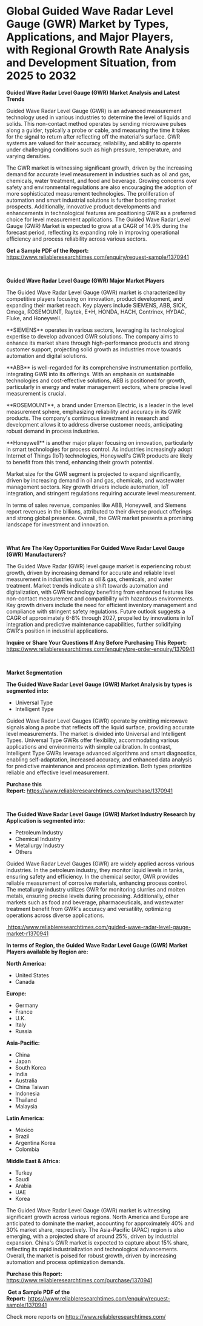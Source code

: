 <p><h1>Global Guided Wave Radar Level Gauge (GWR) Market by Types, Applications, and Major Players, with Regional Growth Rate Analysis and Development Situation, from 2025 to 2032</h1></p><p><strong>Guided Wave Radar Level Gauge (GWR) Market Analysis and Latest Trends</strong></p>
<p><p>Guided Wave Radar Level Gauge (GWR) is an advanced measurement technology used in various industries to determine the level of liquids and solids. This non-contact method operates by sending microwave pulses along a guider, typically a probe or cable, and measuring the time it takes for the signal to return after reflecting off the material's surface. GWR systems are valued for their accuracy, reliability, and ability to operate under challenging conditions such as high pressure, temperature, and varying densities.</p><p>The GWR market is witnessing significant growth, driven by the increasing demand for accurate level measurement in industries such as oil and gas, chemicals, water treatment, and food and beverage. Growing concerns over safety and environmental regulations are also encouraging the adoption of more sophisticated measurement technologies. The proliferation of automation and smart industrial solutions is further boosting market prospects. Additionally, innovative product developments and enhancements in technological features are positioning GWR as a preferred choice for level measurement applications. The Guided Wave Radar Level Gauge (GWR) Market is expected to grow at a CAGR of 14.9% during the forecast period, reflecting its expanding role in improving operational efficiency and process reliability across various sectors.</p></p>
<p><strong>Get a Sample PDF of the Report:&nbsp;</strong> <a href="https://www.reliableresearchtimes.com/enquiry/request-sample/1370941?utm_campaign=2267&utm_medium=2&utm_source=Github&utm_content=ia&utm_term=22032025&utm_id=guided-wave-radar-level-gauge-gwr">https://www.reliableresearchtimes.com/enquiry/request-sample/1370941</a></p>
<p>&nbsp;</p>
<p><strong>Guided Wave Radar Level Gauge (GWR) Major Market Players</strong></p>
<p><p>The Guided Wave Radar Level Gauge (GWR) market is characterized by competitive players focusing on innovation, product development, and expanding their market reach. Key players include SIEMENS, ABB, SICK, Omega, ROSEMOUNT, Raytek, E+H, HONDA, HACH, Contrinex, HYDAC, Fluke, and Honeywell.</p><p>**SIEMENS** operates in various sectors, leveraging its technological expertise to develop advanced GWR solutions. The company aims to enhance its market share through high-performance products and strong customer support, projecting solid growth as industries move towards automation and digital solutions.</p><p>**ABB** is well-regarded for its comprehensive instrumentation portfolio, integrating GWR into its offerings. With an emphasis on sustainable technologies and cost-effective solutions, ABB is positioned for growth, particularly in energy and water management sectors, where precise level measurement is crucial.</p><p>**ROSEMOUNT**, a brand under Emerson Electric, is a leader in the level measurement sphere, emphasizing reliability and accuracy in its GWR products. The company's continuous investment in research and development allows it to address diverse customer needs, anticipating robust demand in process industries.</p><p>**Honeywell** is another major player focusing on innovation, particularly in smart technologies for process control. As industries increasingly adopt Internet of Things (IoT) technologies, Honeywell's GWR products are likely to benefit from this trend, enhancing their growth potential.</p><p>Market size for the GWR segment is projected to expand significantly, driven by increasing demand in oil and gas, chemicals, and wastewater management sectors. Key growth drivers include automation, IoT integration, and stringent regulations requiring accurate level measurement.</p><p>In terms of sales revenue, companies like ABB, Honeywell, and Siemens report revenues in the billions, attributed to their diverse product offerings and strong global presence. Overall, the GWR market presents a promising landscape for investment and innovation.</p></p>
<p>&nbsp;</p>
<p><strong>What Are The Key Opportunities For Guided Wave Radar Level Gauge (GWR) Manufacturers?</strong></p>
<p><p>The Guided Wave Radar (GWR) level gauge market is experiencing robust growth, driven by increasing demand for accurate and reliable level measurement in industries such as oil & gas, chemicals, and water treatment. Market trends indicate a shift towards automation and digitalization, with GWR technology benefiting from enhanced features like non-contact measurement and compatibility with hazardous environments. Key growth drivers include the need for efficient inventory management and compliance with stringent safety regulations. Future outlook suggests a CAGR of approximately 6-8% through 2027, propelled by innovations in IoT integration and predictive maintenance capabilities, further solidifying GWR's position in industrial applications.</p></p>
<p><strong>Inquire or Share Your Questions If Any Before Purchasing This Report:</strong> <a href="https://www.reliableresearchtimes.com/enquiry/pre-order-enquiry/1370941?utm_campaign=2267&utm_medium=2&utm_source=Github&utm_content=ia&utm_term=22032025&utm_id=guided-wave-radar-level-gauge-gwr">https://www.reliableresearchtimes.com/enquiry/pre-order-enquiry/1370941</a></p>
<p>&nbsp;</p>
<p><strong>Market Segmentation</strong></p>
<p><strong>The Guided Wave Radar Level Gauge (GWR) Market Analysis by types is segmented into:</strong></p>
<p><ul><li>Universal Type</li><li>Intelligent Type</li></ul></p>
<p><p>Guided Wave Radar Level Gauges (GWR) operate by emitting microwave signals along a probe that reflects off the liquid surface, providing accurate level measurements. The market is divided into Universal and Intelligent Types. Universal Type GWRs offer flexibility, accommodating various applications and environments with simple calibration. In contrast, Intelligent Type GWRs leverage advanced algorithms and smart diagnostics, enabling self-adaptation, increased accuracy, and enhanced data analysis for predictive maintenance and process optimization. Both types prioritize reliable and effective level measurement.</p></p>
<p><strong>Purchase this Report:&nbsp;</strong><a href="https://www.reliableresearchtimes.com/purchase/1370941?utm_campaign=2267&utm_medium=2&utm_source=Github&utm_content=ia&utm_term=22032025&utm_id=guided-wave-radar-level-gauge-gwr">https://www.reliableresearchtimes.com/purchase/1370941</a></p>
<p>&nbsp;</p>
<p><strong>The Guided Wave Radar Level Gauge (GWR) Market Industry Research by Application is segmented into:</strong></p>
<p><ul><li>Petroleum Industry</li><li>Chemical Industry</li><li>Metallurgy Industry</li><li>Others</li></ul></p>
<p><p>Guided Wave Radar Level Gauges (GWR) are widely applied across various industries. In the petroleum industry, they monitor liquid levels in tanks, ensuring safety and efficiency. In the chemical sector, GWR provides reliable measurement of corrosive materials, enhancing process control. The metallurgy industry utilizes GWR for monitoring slurries and molten metals, ensuring precise levels during processing. Additionally, other markets such as food and beverage, pharmaceuticals, and wastewater treatment benefit from GWR's accuracy and versatility, optimizing operations across diverse applications.</p></p>
<p><a href="https://www.reliableresearchtimes.com/guided-wave-radar-level-gauge-market-r1370941?utm_campaign=2267&utm_medium=2&utm_source=Github&utm_content=ia&utm_term=22032025&utm_id=guided-wave-radar-level-gauge-gwr">&nbsp;https://www.reliableresearchtimes.com/guided-wave-radar-level-gauge-market-r1370941</a></p>
<p><strong>In terms of Region, the Guided Wave Radar Level Gauge (GWR) Market Players available by Region are:</strong></p>
<p>
    <p> <strong> North America: </strong>
        <ul>
            <li>United States</li>
            <li>Canada</li>
        </ul>
        </p> 
    <p> <strong> Europe: </strong>
        <ul>
            <li>Germany</li>
            <li>France</li>
            <li>U.K.</li>
            <li>Italy</li>
            <li>Russia</li>
        </ul>
        </p> 
    <p> <strong> Asia-Pacific: </strong>
        <ul>
            <li>China</li>
            <li>Japan</li>
            <li>South Korea</li>
            <li>India</li>
            <li>Australia</li>
            <li>China Taiwan</li>
            <li>Indonesia</li>
            <li>Thailand</li>
            <li>Malaysia</li>
        </ul>
        </p> 
    <p> <strong> Latin America: </strong>
        <ul>
            <li>Mexico</li>
            <li>Brazil</li>
            <li>Argentina Korea</li>
            <li>Colombia</li>
        </ul>
        </p> 
    <p> <strong> Middle East & Africa: </strong>
        <ul>
            <li>Turkey</li>
            <li>Saudi</li>
            <li>Arabia</li>
            <li>UAE</li>
            <li>Korea</li>
        </ul>
    </p>
    </p>
<p><p>The Guided Wave Radar Level Gauge (GWR) market is witnessing significant growth across various regions. North America and Europe are anticipated to dominate the market, accounting for approximately 40% and 30% market share, respectively. The Asia-Pacific (APAC) region is also emerging, with a projected share of around 25%, driven by industrial expansion. China's GWR market is expected to capture about 15% share, reflecting its rapid industrialization and technological advancements. Overall, the market is poised for robust growth, driven by increasing automation and process optimization demands.</p></p>
<p><strong>Purchase this Report: </strong><a href="https://www.reliableresearchtimes.com/purchase/1370941?utm_campaign=2267&utm_medium=2&utm_source=Github&utm_content=ia&utm_term=22032025&utm_id=guided-wave-radar-level-gauge-gwr">https://www.reliableresearchtimes.com/purchase/1370941</a></p>
<p>&nbsp;<strong>Get a Sample PDF of the Report:&nbsp;&nbsp;</strong><a href="https://www.reliableresearchtimes.com/enquiry/request-sample/1370941?utm_campaign=2267&utm_medium=2&utm_source=Github&utm_content=ia&utm_term=22032025&utm_id=guided-wave-radar-level-gauge-gwr">https://www.reliableresearchtimes.com/enquiry/request-sample/1370941</a></p>
<p><strong></strong></p>
<p>Check more reports on <a href="https://www.reliableresearchtimes.com/?utm_campaign=2267&utm_medium=2&utm_source=Github&utm_content=ia&utm_term=22032025&utm_id=guided-wave-radar-level-gauge-gwr">https://www.reliableresearchtimes.com/</a></p>